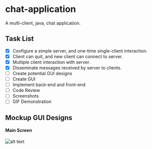 # chat-application
A multi-client, java, chat application.

## Task List
- [x] Configure a simple server, and one-time single-client interaction.
- [x] Client can quit, and new client can connect to server.
- [x] Multiple client interaction with server.
- [x] Disseminate messages received by server to clients.
- [ ] Create potential GUI designs
- [ ] Create GUI
- [ ] Implement back-end and front-end 
- [ ] Code Review
- [ ] Screenshots
- [ ] GIF Demonstration

## Mockup GUI Designs
#### Main Screen
![alt text](https://raw.githubusercontent.com/paarthmadan/chat-application/master/mockups/main-screen.png)


